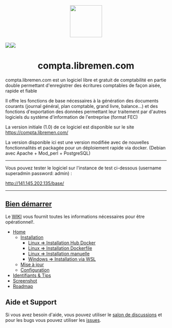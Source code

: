 <div align="center">
    <a href="https://github.com/picsou83/compta.libremen.com">
        <img width="100" height="100" src="https://user-images.githubusercontent.com/34648108/190251291-28a32777-ad26-4362-8a75-eb41a94c7be3.png">
    </a> 
    <br>
    <br>
    <div style="display: flex;">
    <a href="https://github.com/picsou83/compta.libremen.com/releases">
        <img src="https://img.shields.io/github/release/picsou83/compta.libremen.com.svg">
    </a>
    <a href="https://hub.docker.com/repository/docker/picsou83/compta-libremen-com">
        <img src="https://img.shields.io/badge/docker%20image-latest-brightgreen">
    </a>
    </div>   
        <h1>compta.libremen.com</h1>
    <p>
 </div> 

compta.libremen.com est un logiciel libre et gratuit de comptabilité en partie double permettant d'enregistrer des écritures comptables de façon aisée, rapide et fiable

Il offre les fonctions de base nécessaires à la génération des documents courants (journal général, plan comptable, grand livre, balance...) et des fonctions d'exportation des données permettant leur traitement par d'autres logiciels du système d'information de l'entreprise (format FEC)

La version initiale (1.0) de ce logiciel est disponible sur le site https://compta.libremen.com/ 

La version disponible ici est une version modifiée avec de nouvelles fonctionnalités et packagée pour un déploiement rapide via docker. (Debian avec  Apache + Mod_perl + PostgreSQL)

********************************************************************************************************
Vous pouvez tester le logiciel sur l'instance de test ci-dessous (username superadmin password: admin) :

http://141.145.202.135/base/

********************************************************************************************************

## [Bien démarrer](https://github.com/picsou83/compta.libremen.com/wiki/Home)
Le [WIKI](https://github.com/picsou83/compta.libremen.com/wiki) vous fournit toutes les informations nécessaires pour être opérationnel!.

* [Home](https://github.com/picsou83/compta.libremen.com/wiki/Home)
  * [Installation](https://github.com/picsou83/compta.libremen.com/wiki/Home)
    * [Linux => Installation Hub Docker](https://github.com/picsou83/compta.libremen.com/wiki/Linux-installation-Hub-Docker)
    * [Linux => Installation Dockerfile](https://github.com/picsou83/compta.libremen.com/wiki/Linux-installation-Dockerfile)
    * [Linux => Installation manuelle](https://github.com/picsou83/compta.libremen.com/wiki/Linux-installation-manuelle)
    * [Windows => Installation via WSL](https://github.com/picsou83/compta.libremen.com/wiki/Windows-installation-WSL)
  * [Mise à jour](https://github.com/picsou83/compta.libremen.com/wiki/Mise-à-jour)
  * [Configuration](https://github.com/picsou83/compta.libremen.com/wiki/Home)
* [Identifiants & Tips](https://github.com/picsou83/compta.libremen.com/wiki/Identifiants-&-Tips)
* [Screenshot](https://github.com/picsou83/compta.libremen.com/wiki/Screenshot)
* [Roadmap](https://github.com/picsou83/compta.libremen.com/wiki/Roadmap)

## Aide et Support
Si vous avez besoin d'aide, vous pouvez utiliser le [salon de discussions](https://github.com/picsou83/compta.libremen.com/discussions) et pour les bugs vous pouvez utiliser les [issues](https://github.com/picsou83/compta.libremen.com/issues).
